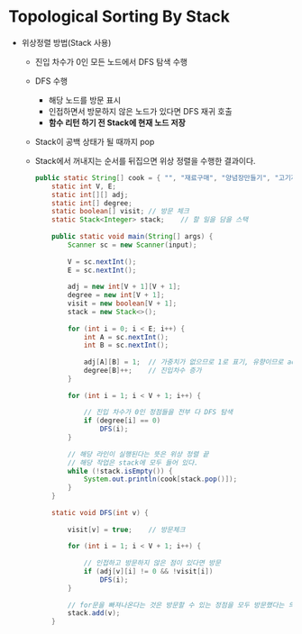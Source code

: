 # Topological Sorting By Stack

- 위상정렬 방법(Stack 사용)
    - 진입 차수가 0인 모든 노드에서 DFS 탐색 수행
    - DFS 수행
        - 해당 노드를 방문 표시
        - 인접하면서 방문하지 않은 노드가 있다면 DFS 재귀 호출
        - **함수 리턴 하기 전 Stack에 현재 노드 저장**
    - Stack이 공백 상태가 될 때까지 pop
    - Stack에서 꺼내지는 순서를 뒤집으면 위상 정렬을 수행한 결과이다.
        
        ```java
        public static String[] cook = { "", "재료구매", "양념장만들기", "고기재우기", "고기손질", "제육볶음만들기", "식사", "뒷정리", "채소손질", "밥하기" };
        	static int V, E;
        	static int[][] adj;
        	static int[] degree;
        	static boolean[] visit;	// 방문 체크
        	static Stack<Integer> stack;	// 할 일을 담을 스택
        	
        	public static void main(String[] args) {
        		Scanner sc = new Scanner(input);
        		
        		V = sc.nextInt();
        		E = sc.nextInt();
        		
        		adj = new int[V + 1][V + 1];
        		degree = new int[V + 1];
        		visit = new boolean[V + 1];
        		stack = new Stack<>();
        		
        		for (int i = 0; i < E; i++) {
        			int A = sc.nextInt();
        			int B = sc.nextInt();
        					
        			adj[A][B] = 1;	// 가중치가 없으므로 1로 표기, 유향이므로 adj[B][A]는 초기화하지 않는다.
        			degree[B]++;	// 진입차수 증가
        		}
        		
        		for (int i = 1; i < V + 1; i++) {
        			
        			// 진입 차수가 0인 정점들을 전부 다 DFS 탐색
        			if (degree[i] == 0)
        				DFS(i);
        		}
        		
        		// 해당 라인이 실행된다는 뜻은 위상 정렬 끝
        		// 해당 작업은 stack에 모두 들어 있다.
        		while (!stack.isEmpty()) {
        			System.out.println(cook[stack.pop()]);
        		}
        	}
        	
        	static void DFS(int v) {
        		
        		visit[v] = true;	// 방문체크
        		
        		for (int i = 1; i < V + 1; i++) {
        			
        			// 인접하고 방문하지 않은 점이 있다면 방문
        			if (adj[v][i] != 0 && !visit[i]) 
        				DFS(i);
        		}
        		
        		// for문을 빠져나온다는 것은 방문할 수 있는 정점을 모두 방문했다는 의미
        		stack.add(v);
        	}
        ```